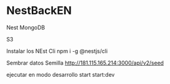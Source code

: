 # NestBackEN
Nest 
MongoDB


S3

Instalar los NEst Cli
npm i -g @nestjs/cli


Sembrar datos Semilla
http://181.115.165.214:3000/api/v2/seed

ejecutar en modo desarrollo
start start:dev
